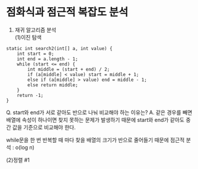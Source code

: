 # 점화식과 점근적 복잡도 분석  
1. 재귀 알고리즘 분석  
(1)이진 탐색  
```
static int search2(int[] a, int value) {
    int start = 0;
    int end = a.length - 1;
    while (start <= end) {
        int middle = (start + end) / 2;
        if (a[middle] < value) start = middle + 1;
        else if (a[middle] > value) end = middle - 1;
        else return middle;
    }
    return -1;
}
```  
Q. start와 end가 서로 같아도 반으로 나눠 비교해야 하는 이유는?
A. 같은 경우를 빼면 배열에 속성이 하나이면 찾지 못하는 문제가 발생하기 때문에 start와 end가 같아도 중간 값을 기준으로 비교해야 한다.  

while문을 한 번 반복할 때 마다 찾을 배열의 크기가 반으로 줄어들기 때문에 
점근적 분석 : o(log n)  

(2)정렬 #1  


